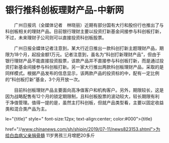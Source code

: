 # 银行推科创板理财产品-中新网

　　广州日报讯（全媒体记者　林晓丽）近期有部分国有大行和股份行也推出了与科创板相关的理财产品。目前银行理财主要以投资打新基金间接参与科创板打新，不过，未来理财子公司则可以直接投资科创板股票。

　　广州日报全媒体记者注意到，某大行近日推出一款科创打新主题理财产品，期限为18个月，起投金额1万元。记者注意到，虽名为“科创打新理财产品”，但由于银行理财产品不能直接投资股票，该款产品并不直接参与科创板打新，而是通过投资打新基金间接参与科创板打新。另一家大行推出两款科创板理财产品，采取的是同样模式。根据产品发布的信息显示，该两款产品的投资标的中，配有一定比例的“科创板打新”基金，3个月开放一次。

　　目前科创板理财产品主要面向高净值客户和机构客户。另外，期限较长，这是因为战略配售有12个月的锁定期限制，且科创板股票的波动较大，较长期限有利于净值管理。值得一提的是，虽然主打科创板，但就产品类型看，主要以固定收益类和混合类产品为主。

le="{title}" style=" font-size:12px; text-align:center; color:#000">{title}

href="//www.chinanews.com/sh/shipin/2019/07-11/news823153.shtml">为给白血病父亲捐骨髓 11岁男孩三月增肥20多斤
